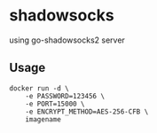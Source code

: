 # shadowsocks

using go-shadowsocks2 server 


## Usage

```
docker run -d \
    -e PASSWORD=123456 \
    -e PORT=15000 \
    -e ENCRYPT_METHOD=AES-256-CFB \
    imagename
```
